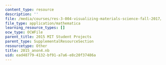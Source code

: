```yaml
---
content_type: resource
description: ''
file: /media/courses/res-3-004-visualizing-materials-science-fall-2017/ead487794132bf91a7a6e8c20f37486a_2015_anon4.nb
file_type: application/mathematica
learning_resource_types: []
ocw_type: OCWFile
parent_title: 2015 MIT Student Projects
parent_type: SupplementalResourceSection
resourcetype: Other
title: 2015_anon4.nb
uid: ead48779-4132-bf91-a7a6-e8c20f37486a
---
```

